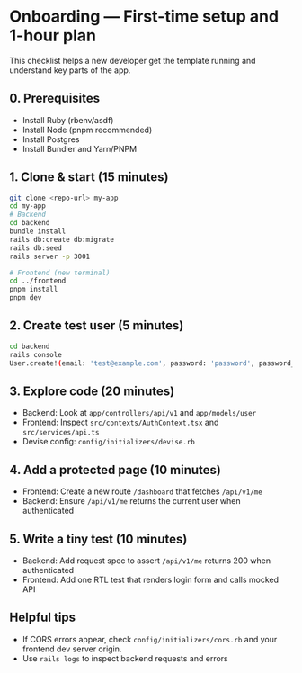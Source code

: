 # Onboarding — First-time setup and 1-hour plan

This checklist helps a new developer get the template running and understand key parts of the app.

## 0. Prerequisites

- Install Ruby (rbenv/asdf)
- Install Node (pnpm recommended)
- Install Postgres
- Install Bundler and Yarn/PNPM

## 1. Clone & start (15 minutes)

```bash
git clone <repo-url> my-app
cd my-app
# Backend
cd backend
bundle install
rails db:create db:migrate
rails db:seed
rails server -p 3001

# Frontend (new terminal)
cd ../frontend
pnpm install
pnpm dev
```

## 2. Create test user (5 minutes)

```bash
cd backend
rails console
User.create!(email: 'test@example.com', password: 'password', password_confirmation: 'password')
```

## 3. Explore code (20 minutes)

- Backend: Look at `app/controllers/api/v1` and `app/models/user`
- Frontend: Inspect `src/contexts/AuthContext.tsx` and `src/services/api.ts`
- Devise config: `config/initializers/devise.rb`

## 4. Add a protected page (10 minutes)

- Frontend: Create a new route `/dashboard` that fetches `/api/v1/me`
- Backend: Ensure `/api/v1/me` returns the current user when authenticated

## 5. Write a tiny test (10 minutes)

- Backend: Add request spec to assert `/api/v1/me` returns 200 when authenticated
- Frontend: Add one RTL test that renders login form and calls mocked API

## Helpful tips

- If CORS errors appear, check `config/initializers/cors.rb` and your frontend dev server origin.
- Use `rails logs` to inspect backend requests and errors

